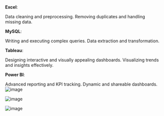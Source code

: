 **Excel**:

   Data cleaning and preprocessing.
   Removing duplicates and handling missing data.

**MySQL**:

   Writing and executing complex queries.
   Data extraction and transformation.

**Tableau**:

   Designing interactive and visually appealing dashboards.
   Visualizing trends and insights effectively.

**Power BI**:

   Advanced reporting and KPI tracking.
   Dynamic and shareable dashboards.
![image](https://github.com/user-attachments/assets/1082a4f0-0929-47b2-823e-eea244332134)


![image](https://github.com/user-attachments/assets/175a626e-6f31-48c4-bd9e-8ce824419b42)

![image](https://github.com/user-attachments/assets/85523bd0-36f9-4cf9-8269-4a30a772682d)

